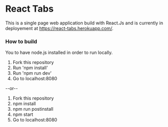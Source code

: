 # React Tabs

This is a single page web application build with React.Js and is currently in deployement at https://react-tabs.herokuapp.com/.
### How to build
You to have node.js installed in order to run locally.
1. Fork this repository
2. Run 'npm install'
3. Run 'npm run dev'
4. Go to localhost:8080

--or--

1. Fork this repository
2. npm install
3. npm run postinstall
4. npm start
5. Go to localhost:8080
